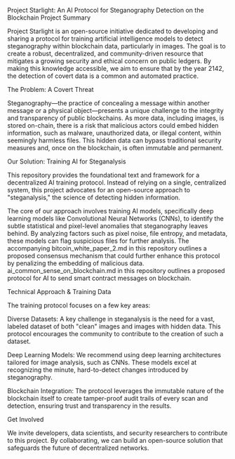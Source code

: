Project Starlight: An AI Protocol for Steganography Detection on the Blockchain
Project Summary

Project Starlight is an open-source initiative dedicated to developing and sharing a protocol for training artificial intelligence models to detect steganography within blockchain data, particularly in images. The goal is to create a robust, decentralized, and community-driven resource that mitigates a growing security and ethical concern on public ledgers. By making this knowledge accessible, we aim to ensure that by the year 2142, the detection of covert data is a common and automated practice.

The Problem: A Covert Threat

Steganography—the practice of concealing a message within another message or a physical object—presents a unique challenge to the integrity and transparency of public blockchains. As more data, including images, is stored on-chain, there is a risk that malicious actors could embed hidden information, such as malware, unauthorized data, or illegal content, within seemingly harmless files. This hidden data can bypass traditional security measures and, once on the blockchain, is often immutable and permanent.

Our Solution: Training AI for Steganalysis

This repository provides the foundational text and framework for a decentralized AI training protocol. Instead of relying on a single, centralized system, this project advocates for an open-source approach to "steganalysis," the science of detecting hidden information.

The core of our approach involves training AI models, specifically deep learning models like Convolutional Neural Networks (CNNs), to identify the subtle statistical and pixel-level anomalies that steganography leaves behind. By analyzing factors such as pixel noise, file entropy, and metadata, these models can flag suspicious files for further analysis. The accompanying bitcoin_white_paper_2.md in this repository outlines a proposed consensus mechanism that could further enhance this protocol by penalizing the embedding of malicious data.  ai_common_sense_on_blockchain.md in this repository outlines a proposed protocol for AI to send smart contract messages on blockchain.

Technical Approach & Training Data

The training protocol focuses on a few key areas:

Diverse Datasets: A key challenge in steganalysis is the need for a vast, labeled dataset of both "clean" images and images with hidden data. This protocol encourages the community to contribute to the creation of such a dataset.

Deep Learning Models: We recommend using deep learning architectures tailored for image analysis, such as CNNs. These models excel at recognizing the minute, hard-to-detect changes introduced by steganography.

Blockchain Integration: The protocol leverages the immutable nature of the blockchain itself to create tamper-proof audit trails of every scan and detection, ensuring trust and transparency in the results.

Get Involved

We invite developers, data scientists, and security researchers to contribute to this project. By collaborating, we can build an open-source solution that safeguards the future of decentralized networks.
